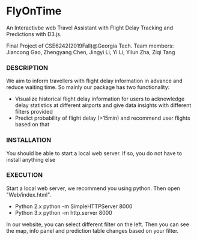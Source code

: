 # FlyOnTime
An Interactivbe web Travel Assistant with Flight Delay Tracking and Predictions with D3.js.

Final Project of CSE6242(2019Fall)@Georgia Tech. Team members: Jiancong Gao, Zhengyang Chen, Jingyi Li, Yi Li, Yilun Zha, Ziqi Tang

### DESCRIPTION
We aim to inform travellers with flight delay information in advance and reduce waiting time.
So mainly our package has two functionality:
- Visualize historical flight delay information for users to acknowledge delay statistics at different airports and give data insights with different filters provided
- Predict probability of flight delay (>15min) and recommend user flights based on that

### INSTALLATION
You should be able to start a local web server. If so, you do not have to install anything else

### EXECUTION
Start a local web server, we recommend you using python. Then open "Web/index.html".
- Python 2.x
    python -m SimpleHTTPServer 8000
- Python 3.x
    python -m http.server 8000

In our website, you can select different filter on the left. Then you can see the map, info panel and prediction table changes based on your filter.
